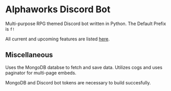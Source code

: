 # **Alphaworks Discord Bot**

Multi-purpose RPG themed Discord bot written in Python.
The Default Prefix is `f!`

All current and upcoming features are listed [here](https://github.com/callmepvp/Alphaworks/blob/master/FEATURES.md).

## Miscellaneous
Uses the MongoDB databse to fetch and save data.
Utilizes cogs and uses paginator for multi-page embeds.

MongoDB and Discord bot tokens are necessary to build succesfully.

